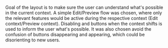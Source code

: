 Goal of the layout is to make sure the user can understand what's possible in the current context. A simple Edit/Preview flow was chosen, where only the relevant features would be active during the respective context (Edit context/Preview context). Disabling and buttons when the context shifts is used to inform the user what's possible.  It was also chosen avoid the confusion of buttons disappearing and appearing, which could be disorienting to new users.
